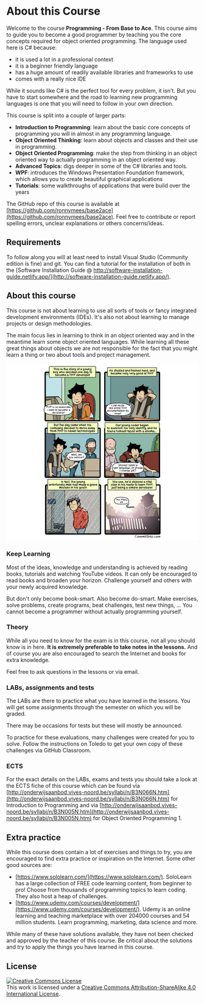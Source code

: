 # About this Course

Welcome to the course **Programming - From Base to Ace**. This course aims to guide you to become a good programmer by teaching you the core concepts required for object oriented programming. The language used here is C# because:

* it is used a lot in a professional context
* it is a beginner friendly language
* has a huge amount of readily available libraries and frameworks to use
* comes with a really nice IDE

While it sounds like C# is the perfect tool for every problem, it isn't. But you have to start somewhere and the road to learning new programming languages is one that you will need to follow in your own direction.

This course is split into a couple of larger parts:

- **Introduction to Programming**: learn about the basic core concepts of programming you will in almost in any programming language.
- **Object Oriented Thinking**: learn about objects and classes and their use in programming.
- **Object Oriented Programming**: make the step from thinking in an object oriented way to actually programming in an object oriented way.
- **Advanced Topics**: digs deeper in some of the C# libraries and tools.
- **WPF**: introduces the Windows Presentation Foundation framework, which allows you to create beautiful graphical applications
- **Tutorials**: some walkthroughs of applications that were build over the years

The GitHub repo of this course is available at [https://github.com/ronnymees/base2ace](https://github.com/ronnymees/base2ace). Feel free to contribute or report spelling errors, unclear explanations or others concerns/ideas.

## Requirements

To follow along you will at least need to install Visual Studio (Community edition is fine) and git. You can find a tutorial for the installation of both in the [Software Installation Guide @ http://software-installation-guide.netlify.app/](http://software-installation-guide.netlify.app/).

## About this course

This course is not about learning to use all sorts of tools or fancy integrated development environments (IDEs). It's also not about learning to manage projects or design methodologies.

The main focus lies in learning to think in an object oriented way and in the meantime learn some object oriented languages. While learning all these great things about objects we are not responsible for the fact that you might learn a thing or two about tools and project management.

![CommitStrip - The mistakes of youth](./img/commitstrip.jpg)

### Keep Learning

Most of the ideas, knowledge and understanding is achieved by reading books, tutorials and watching YouTube videos. It can only be encouraged to read books and broaden your horizon. Challenge yourself and others with your newly acquired knowledge.

But don't only become book-smart. Also become do-smart. Make exercises, solve problems, create programs, beat challenges, test new things, ... You cannot become a programmer without actually programming yourself.

### Theory

While all you need to know for the exam is in this course, not all you should know is in here. **It is extremely preferable to take notes in the lessons.** And of course you are also encouraged to search the Internet and books for extra knowledge.

Feel free to ask questions in the lessons or via email.

### LABs, assignments and tests

The LABs are there to practice what you have learned in the lessons. You will get some assignments through the semester on which you will be graded.

There may be occasions for tests but these will mostly be announced.

To practice for these evaluations, many challenges were created for you to solve. Follow the instructions on Toledo to get your own copy of these challenges via GitHub Classroom.

### ECTS

For the exact details on the LABs, exams and tests you should take a look at the ECTS fiche of this course which can be found via [http://onderwijsaanbod.vives-noord.be/syllabi/n/B3N066N.htm](http://onderwijsaanbod.vives-noord.be/syllabi/n/B3N066N.htm) for Introduction to Programming and via [http://onderwijsaanbod.vives-noord.be/syllabi/n/B3N005N.htm](http://onderwijsaanbod.vives-noord.be/syllabi/n/B3N005N.htm) for Object Oriented Programming 1.

## Extra practice

While this course does contain a lot of exercises and things to try, you are encouraged to find extra practice or inspiration on the Internet. Some other good sources are:

* [https://www.sololearn.com/](https://www.sololearn.com/). SoloLearn has a large collection of FREE code learning content, from beginner to pro! Choose from thousands of programming topics to learn coding. They also host a heap of challenges.
* [https://www.udemy.com/courses/development/](https://www.udemy.com/courses/development/). Udemy is an online learning and teaching marketplace with over 204000 courses and 54 million students. Learn programming, marketing, data science and more. 

While many of these have solutions available, they have not been checked and approved by the teacher of this course. Be critical about the solutions and try to apply the things you have learned in this course.

## License

<a rel="license" href="http://creativecommons.org/licenses/by-sa/4.0/"><img alt="Creative Commons License" style="border-width:0" src="https://i.creativecommons.org/l/by-sa/4.0/88x31.png" /></a><br />This work is licensed under a <a rel="license" href="http://creativecommons.org/licenses/by-sa/4.0/">Creative Commons Attribution-ShareAlike 4.0 International License</a>.

